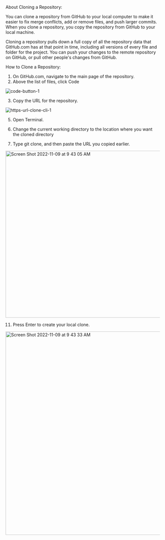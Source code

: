 About Cloning a Repository:

You can clone a repository from GitHub to your local computer to make it easier to fix merge conflicts, add or remove files, and push larger commits. When you clone a repository, you copy the repository from GitHub to your local machine.

Cloning a repository pulls down a full copy of all the repository data that GitHub.com has at that point in time, including all versions of every file and folder for the project. You can push your changes to the remote repository on GitHub, or pull other people's changes from GitHub.



How to Clone a Repository:

1) On GitHub.com, navigate to the main page of the repository.
2) Above the list of files, click  Code 

![code-button-1](https://user-images.githubusercontent.com/64284184/200860008-8868528e-ea5e-4451-8d70-49ea22602ea6.png)


3) Copy the URL for the repository.

![https-url-clone-cli-1](https://user-images.githubusercontent.com/64284184/200860079-ed4e4030-1d1c-4473-88cf-e892351a7236.png)

5) Open Terminal.


7) Change the current working directory to the location where you want the cloned directory


9) Type git clone, and then paste the URL you copied earlier.

<img width="544" alt="Screen Shot 2022-11-09 at 9 43 05 AM" src="https://user-images.githubusercontent.com/64284184/200860289-7bf43373-dc97-4f2a-87f4-20de85b32798.png">


11) Press Enter to create your local clone.

<img width="663" alt="Screen Shot 2022-11-09 at 9 43 33 AM" src="https://user-images.githubusercontent.com/64284184/200860421-f1965915-fddf-4a64-a350-9cdaa5998bc5.png">






